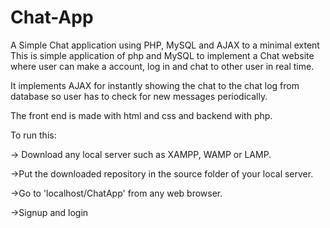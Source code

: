 # Chat-App
A Simple Chat application using PHP, MySQL and AJAX to a minimal extent
 This is simple application of php and MySQL to implement a Chat website where user can make a account, log in and chat to other user in real time.

It implements AJAX for instantly showing the chat to the chat log from database so user has to check for new messages periodically.

The front end is made with html and css and backend with php.

To run this:

-> Download any local server such as XAMPP, WAMP or LAMP.

->Put the downloaded repository in the source folder of your local server.

->Go to 'localhost/ChatApp' from any web browser.

->Signup and login
